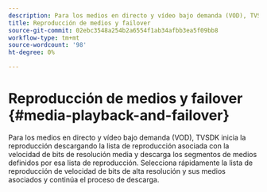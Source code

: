 ```yaml
---
description: Para los medios en directo y vídeo bajo demanda (VOD), TVSDK inicia la reproducción descargando la lista de reproducción asociada con la velocidad de bits de resolución media y descarga los segmentos de medios definidos por esa lista de reproducción. Selecciona rápidamente la lista de reproducción de velocidad de bits de alta resolución y sus medios asociados y continúa el proceso de descarga.
title: Reproducción de medios y failover
source-git-commit: 02ebc3548a254b2a6554f1ab34afbb3ea5f09bb8
workflow-type: tm+mt
source-wordcount: '98'
ht-degree: 0%

---
```


# Reproducción de medios y failover {#media-playback-and-failover}

Para los medios en directo y vídeo bajo demanda (VOD), TVSDK inicia la reproducción descargando la lista de reproducción asociada con la velocidad de bits de resolución media y descarga los segmentos de medios definidos por esa lista de reproducción. Selecciona rápidamente la lista de reproducción de velocidad de bits de alta resolución y sus medios asociados y continúa el proceso de descarga.
